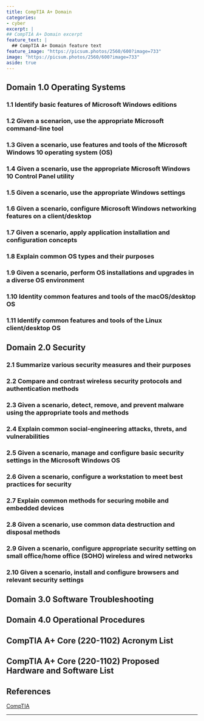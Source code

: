 ```yaml
---
title: CompTIA A+ Domain
categories:
- cyber
excerpt: |
## CompTIA A+ Domain excerpt
feature_text: |  
  ## CompTIA A+ Domain feature text
feature_image: "https://picsum.photos/2560/600?image=733"
image: "https://picsum.photos/2560/600?image=733"
aside: true
---
```


## Domain 1.0 Operating Systems

### 1.1 Identify basic features of Microsoft Windows editions

### 1.2 Given a scenarion, use the appropriate Microsoft command-line tool

### 1.3 Given a scenario, use features and tools of the Microsoft Windows 10 operating system (OS)

### 1.4 Given a scenario, use the appropriate Microsoft Windows 10 Control Panel utility

### 1.5 Given a scenario, use the appropriate Windows settings

### 1.6 Given a scenario, configure Microsoft Windows networking features on a client/desktop

### 1.7 Given a scenario, apply application installation and configuration concepts

### 1.8 Explain common OS types and their purposes

### 1.9 Given a scenario, perform OS installations and upgrades in a diverse OS environment

### 1.10 Identity common features and tools of the macOS/desktop OS

### 1.11 Identify common features and tools of the Linux client/desktop OS

## Domain 2.0  Security

### 2.1 Summarize various security measures and their purposes

### 2.2 Compare and contrast wireless security protocols and authentication methods

### 2.3 Given a scenario, detect, remove, and prevent malware using the appropriate tools and methods

### 2.4 Explain common social-engineering attacks, threts, and vulnerabilities

### 2.5 Given a scenario, manage and configure basic security settings in the Microsoft Windows OS

### 2.6 Given a scenario, configure a workstation to meet best practices for security

### 2.7 Explain common methods for securing mobile and embedded devices

### 2.8 Given a scenario, use common data destruction and disposal methods

### 2.9 Given a scenario, configure appropriate security setting on small office/home office (SOHO) wireless and wired networks

### 2.10 Given a scenario, install and configure browsers and relevant security settings

## Domain 3.0 Software Troubleshooting

## Domain 4.0 Operational Procedures

## CompTIA A+ Core (220-1102) Acronym List

## CompTIA A+ Core (220-1102) Proposed Hardware and Software List

## References

[CompTIA](https://comptia.org)

---
